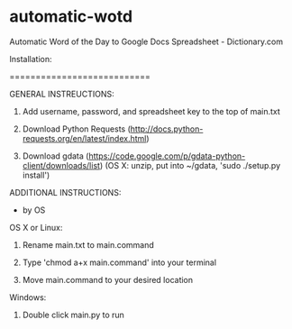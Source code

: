 automatic-wotd
==============

Automatic Word of the Day to Google Docs Spreadsheet - Dictionary.com




Installation:

===========================

GENERAL INSTREUCTIONS:

1. Add username, password, and spreadsheet key to the top of main.txt

2. Download Python Requests (http://docs.python-requests.org/en/latest/index.html)

3. Download gdata (https://code.google.com/p/gdata-python-client/downloads/list) (OS X: unzip, put into ~/gdata, 'sudo ./setup.py install')


ADDITIONAL INSTRUCTIONS:

- by OS

OS X or Linux:

1. Rename main.txt to main.command

2. Type 'chmod a+x main.command' into your terminal

3. Move main.command to your desired location


Windows:

1. Double click main.py to run

